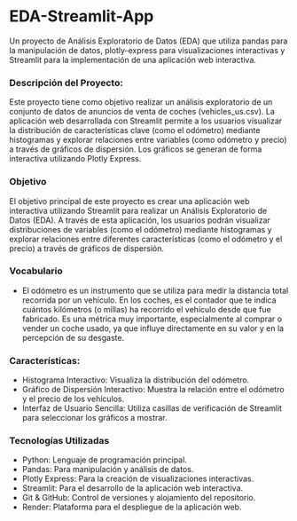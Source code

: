 # EDA-Streamlit-App
Un proyecto de Análisis Exploratorio de Datos (EDA) que utiliza pandas para la manipulación de datos, plotly-express para visualizaciones interactivas y Streamlit para la implementación de una aplicación web interactiva.

### **Descripción del Proyecto:**
Este proyecto tiene como objetivo realizar un análisis exploratorio de un conjunto de datos de anuncios de venta de coches (vehicles_us.csv). La aplicación web desarrollada con Streamlit permite a los usuarios visualizar la distribución de características clave (como el odómetro) mediante histogramas y explorar relaciones entre variables (como odómetro y precio) a través de gráficos de dispersión. Los gráficos se generan de forma interactiva utilizando Plotly Express.

### **Objetivo**
El objetivo principal de este proyecto es crear una aplicación web interactiva utilizando Streamlit para realizar un Análisis Exploratorio de Datos (EDA). A través de esta aplicación, los usuarios podrán visualizar distribuciones de variables (como el odómetro) mediante histogramas y explorar relaciones entre diferentes características (como el odómetro y el precio) a través de gráficos de dispersión.

### **Vocabulario**
* El odómetro es un instrumento que se utiliza para medir la distancia total recorrida por un vehículo. En los coches, es el contador que te indica cuántos kilómetros (o millas) ha recorrido el vehículo desde que fue fabricado. Es una métrica muy importante, especialmente al comprar o vender un coche usado, ya que influye directamente en su valor y en la percepción de su desgaste.

### **Características:**
* Histograma Interactivo: Visualiza la distribución del odómetro.
* Gráfico de Dispersión Interactivo: Muestra la relación entre el odómetro y el precio de los vehículos.
* Interfaz de Usuario Sencilla: Utiliza casillas de verificación de Streamlit para seleccionar los gráficos a mostrar.

### **Tecnologías Utilizadas**
* Python: Lenguaje de programación principal.
* Pandas: Para manipulación y análisis de datos.
* Plotly Express: Para la creación de visualizaciones interactivas.
* Streamlit: Para el desarrollo de la aplicación web interactiva.
* Git & GitHub: Control de versiones y alojamiento del repositorio.
* Render: Plataforma para el despliegue de la aplicación web. 
